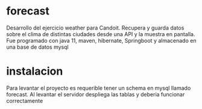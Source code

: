 # forecast
Desarrollo del ejercicio weather para Candoit. 
Recupera y guarda datos sobre el clima de distintas ciudades desde una API y la muestra en pantalla.
Fue programado con java 11, maven, hibernate, Springboot y almacenado en una base de datos mysql 

# instalacion
Para levantar el proyecto es requerible tener un schema en mysql llamado forecast. Al levantar el servidor despliega las tablas y deberia funcionar correctamente
